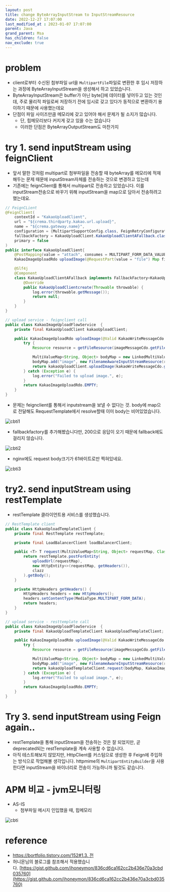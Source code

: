 ```yaml
---
layout: post
title: change ByteArrayInputStream to InputStreamResource
date: 2022-12-27 17:07:00
last_modified_at : 2023-01-07 17:07:00
parent: Java
grand_parent: Msa
has_children: false
nav_exclude: true
---
```


# problem

- client로부터 수신된 첨부파일 url을 `MultipartFile`파일로 변환한 후 임시 저장하는 과정에  ByteArrayInputStream을 생성해서 하고 있었습니다.
- ByteArrayInputStream은 buffer가 아닌 byte[]에 데이터를 넣어두고 있는 것인데, 주로 물리적 파일로써 저장하기 전에 임시로 갖고 있다가 동적으로 변환하기 용이하기 때문에 사용했는데요
- 단점이 파일 사이즈만큼 메모리에 갖고 있어야 해서 문제가 될 소지가 많습니다.
    - 단, 힙메모리보다 커지게 갖고 있을 수는 없습니다
    - 이러한 단점은 ByteArrayOutputStream도 마찬가지

# try 1. send inputStream using feignClient

- 앞서 말한 것처럼 multipart로 첨부파일을 전송할 때 byteArray를 메모리에 적재해두는 문제 때문에 inputStream자체를 전송하는 것으로 변경하고 있는데
- 기존에는 feignClient를 통해서 multipart로 전송하고 있었습니다. 이를 inputStream전송으로 바꾸기 위해 inputStream을 map으로 담아서 전송하려고 했는데요.

```java
// FeignCLient
@FeignClient(
    contextId = "KakaoUploadClient",
    url = "${crema.thirdparty.kakao.url.upload}",
    name = "${crema.gateway.name}",
    configuration = {MultipartSupportConfig.class, FeignRetryConfiguration.class},
    fallbackFactory = KakaoUploadClient.KakaoUploadClientAFallback.class,
    primary = false
)
public interface KakaoUploadClient{
    @PostMapping(value = "attach", consumes = MULTIPART_FORM_DATA_VALUE)
    KakaoImageUploadRdo uploadImage(@RequestPart(value = "file") Map file);

    @Slf4j
    @Component
    class KakaoUploadClientAFallback implements FallbackFactory<KakaoUploadClient> {
        @Override
        public KakaoUploadClientcreate(Throwable throwable) {
            log.error(throwable.getMessage());
            return null;
        }
    }
}

// upload service - feignclient call
public class KakaoImageUploadFlowService  {
    private final KakaoUploadClient kakaoUploadClient;

    public KakaoImageUploadRdo uploadImage(@Valid KakaoWriteMessageCdo kakaoWriteMessageCdo, KakaoImageMessageCdo imageMessageCdo) {
        try {
            Resource resource = getFileResource(imageMessageCdo.getFileId());

            MultiValueMap<String, Object> bodyMap = new LinkedMultiValueMap<>();
            bodyMap.add("image", new FilenameAwareInputStreamResource(resource.getInputStream(), resource.getFilename(), resource.contentLength()));
            return kakaoUploadClient.uploadImage(kakaoWriteMessageCdo.getSender_key(), bodyMap);
        } catch (Exception e) {
            log.error("Failed to upload image.", e);
        }
        return KakaoImageUploadRdo.EMPTY;
    }
}
```

- 문제는 feignclient를 통해서 inputstream을 보낼 수 없다는 것. body에 map으로 전달해도 RequestTemplate에서 resolve할때 이미 body는 비어있었습니다.

![cbti1](../img/cbti1.png)

- fallbackfactory를 추가해봤습니다만, 200으로 응답이 오기 때문에 fallback에도 걸리지 않습니다.

![cbti2](../img/cbti2.png)

- nginx에도 request body크기가  61바이트로만 찍혀있네요.

![cbti3](../img/cbti3.png)

# try2. send inputStream using restTemplate

- restTemplate 클라이언트용 서비스를 생성했습니다.

```java
// RestTemplate client
public class KakaoUploadTemplateClient {
    private final RestTemplate restTemplate;

    private final LoadBalancerClient loadBalancerClient;

    public <T> T request(MultiValueMap<String, Object> requestMap, Class<T> clazz) {
        return restTemplate.postForEntity(
            uploadUrl(requestMap),
            new HttpEntity<>(requestMap, getHeaders()),
            clazz
        ).getBody();
    }

    private HttpHeaders getHeaders() {
        HttpHeaders headers = new HttpHeaders();
        headers.setContentType(MediaType.MULTIPART_FORM_DATA);
        return headers;
    }
}

// upload service - resttemplate call
public class KakaoImageUploadFlowService  {
    private final KakaoUploadTemplateClient kakaoUploadTemplateClient;

    public KakaoImageUploadRdo uploadImage(@Valid KakaoWriteMessageCdo kakaoWriteMessageCdo, KakaoImageMessageCdo imageMessageCdo) {
        try {
            Resource resource = getFileResource(imageMessageCdo.getFileId());

            MultiValueMap<String, Object> bodyMap = new LinkedMultiValueMap<>();
            bodyMap.add("image", new FilenameAwareInputStreamResource(resource.getInputStream(), resource.getFilename(), resource.contentLength()));
            return kakaoUploadTemplateClient.request(bodyMap, KakaoImageUploadRdo.class);
        } catch (Exception e) {
            log.error("Failed to upload image.", e);
        }
        return KakaoImageUploadRdo.EMPTY;
    }
}
```

# Try 3. send inputStream using Feign again..

- restTemplate을 통해 inputStream을 전송하는 것은 잘 되었지만, 곧 deprecated되는 restTemplate을 계속 사용할 수 없습니다.
- 아직 테스트해보지 않았지만, HttpClient를 커스텀으로 생성한 후 Feign에 주입하는 방식으로 작업해볼 생각입니다. httpmime의 `MultipartEntityBuilder`을 사용한다면 inputStream을 바이너리로 전송이 가능하니까 될것도 같습니다.

# APM 비교 - jvm모니터링

- AS-IS 
    - 첨부파일 메시지 인입했을 때, 힙메모리

![cbti](../img/cbti.png)



# reference

- [https://bortfolio.tistory.com/152#1.3. 전](https://bortfolio.tistory.com/152#1.3.%20%EC%A0%84)
- 허니몬님의 블로그를 참조해서 적용했습니다. [https://gist.github.com/ihoneymon/836cd6ca162cc2b436e70a3cbd035760](https://gist.github.com/ihoneymon/836cd6ca162cc2b436e70a3cbd035760)



